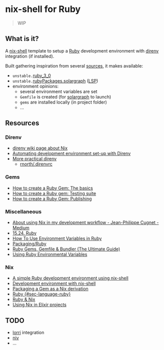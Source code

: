 # nix-shell for Ruby

> WIP

## What is it?

A [nix-shell](https://nixos.org/manual/nix/stable/#description-13) template to setup a [Ruby](https://www.ruby-lang.org/en/) development environment with [direnv](https://github.com/direnv/direnv) integration (if installed).

Built gathering inspiration from several [sources](#resources), it makes available:

- `unstable.`[ruby_3_0](https://www.ruby-lang.org/en/)
- `unstable.`[rubyPackages.solargraph](https://github.com/neovim/nvim-lspconfig/blob/master/CONFIG.md#solargraph) ([LSP](https://microsoft.github.io/language-server-protocol/))
- environment opinions:
  - several environment variables are set
  - `Gemfile` is created (for [solargraph](https://github.com/neovim/nvim-lspconfig/blob/master/CONFIG.md#solargraph) to launch)
  - `gems` are installed locally (in project folder)
  - ...

## Resources

### Direnv

- [direnv wiki page about Nix](https://github.com/direnv/direnv/wiki/Nix)
- [Automating development environment set-up with Direnv](http://www.futurile.net/2016/02/03/automating-environment-setup-with-direnv/)
- [More prac­ti­cal direnv](https://rnorth.org/more-practical-direnv/)
  - [rnorth/.direnvrc](https://gist.github.com/rnorth/0fd5048da85957da39c17bd49c4ca922)

### Gems

- [How to create a Ruby Gem: The basics](https://lokalise.com/blog/create-a-ruby-gem-basics/)
- [How to create a Ruby gem: Testing suite](https://lokalise.com/blog/how-to-create-a-ruby-gem-testing-suite/)
- [How to create a Ruby Gem: Publishing](https://lokalise.com/blog/how-to-create-a-ruby-gem-publishing/)

### Miscellaneous

- [About using Nix in my development workflow - Jean-Philippe Cugnet - Medium](https://medium.com/@ejpcmac/about-using-nix-in-my-development-workflow-12422a1f2f4c)
- [15.24. Ruby](https://nixos.org/manual/nixpkgs/stable/#sec-language-ruby)
- [How To Use Environment Variables in Ruby](https://www.rubyguides.com/2019/01/ruby-environment-variables/)
- [Packaging/Ruby](https://nixos.wiki/wiki/Packaging/Ruby)
- [Ruby Gems, Gemfile & Bundler (The Ultimate Guide)](https://www.rubyguides.com/2018/09/ruby-gems-gemfiles-bundler/)
- [Using Ruby Environmental Variables](https://www.thoughtco.com/using-environment-variables-2908194)

### Nix

- [A simple Ruby development environment using nix-shell](https://jamesmead.org/blog/2020-07-26-a-simple-ruby-development-environment-using-nix-shell)
- [Development environment with nix-shell](https://nixos.wiki/wiki/Development_environment_with_nix-shell)
- [Packaging a Gem as a Nix derivation](https://www.youtube.com/watch?v=61RCi_5IgEY)
- [Ruby {#sec-language-ruby}](https://github.com/NixOS/nixpkgs/blob/master/doc/languages-frameworks/ruby.section.md)
- [Ruby & Nix](https://manveru.dev/blog/Ruby%20-%20Nix.html)
- [Using Nix in Elixir projects](https://ejpcmac.net/blog/using-nix-in-elixir-projects/)

## TODO

- [lorri](https://github.com/nix-community/lorri) integration
- [niv](https://github.com/joefiorini/niv)
- ...
